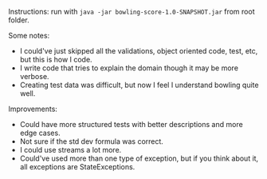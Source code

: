 Instructions:
run with `java -jar bowling-score-1.0-SNAPSHOT.jar` from root folder.

Some notes:
- I could've just skipped all the validations, object oriented code, test, etc, but this is how I code.
- I write code that tries to explain the domain though it may be more verbose.
- Creating test data was difficult, but now I feel I understand bowling quite well.

Improvements:
- Could have more structured tests with better descriptions and more edge cases.
- Not sure if the std dev formula was correct.
- I could use streams a lot more.
- Could've used more than one type of exception, but if you think about it, all exceptions are StateExceptions.
